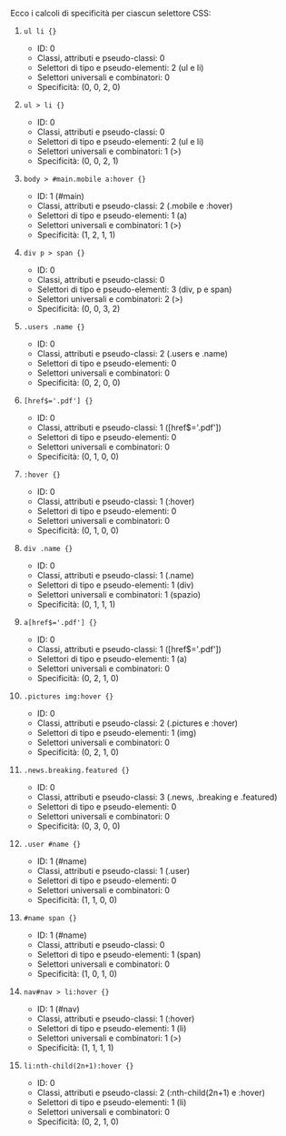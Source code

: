 Ecco i calcoli di specificità per ciascun selettore CSS:

1. `ul li {}`
   - ID: 0
   - Classi, attributi e pseudo-classi: 0
   - Selettori di tipo e pseudo-elementi: 2 (ul e li)
   - Selettori universali e combinatori: 0
   - Specificità: (0, 0, 2, 0)

2. `ul > li {}`
   - ID: 0
   - Classi, attributi e pseudo-classi: 0
   - Selettori di tipo e pseudo-elementi: 2 (ul e li)
   - Selettori universali e combinatori: 1 (>)
   - Specificità: (0, 0, 2, 1)

3. `body > #main.mobile a:hover {}`
   - ID: 1 (#main)
   - Classi, attributi e pseudo-classi: 2 (.mobile e :hover)
   - Selettori di tipo e pseudo-elementi: 1 (a)
   - Selettori universali e combinatori: 1 (>)
   - Specificità: (1, 2, 1, 1)

4. `div p > span {}`
   - ID: 0
   - Classi, attributi e pseudo-classi: 0
   - Selettori di tipo e pseudo-elementi: 3 (div, p e span)
   - Selettori universali e combinatori: 2 (>)
   - Specificità: (0, 0, 3, 2)

5. `.users .name {}`
   - ID: 0
   - Classi, attributi e pseudo-classi: 2 (.users e .name)
   - Selettori di tipo e pseudo-elementi: 0
   - Selettori universali e combinatori: 0
   - Specificità: (0, 2, 0, 0)

6. `[href$='.pdf'] {}`
   - ID: 0
   - Classi, attributi e pseudo-classi: 1 ([href$='.pdf'])
   - Selettori di tipo e pseudo-elementi: 0
   - Selettori universali e combinatori: 0
   - Specificità: (0, 1, 0, 0)

7. `:hover {}`
   - ID: 0
   - Classi, attributi e pseudo-classi: 1 (:hover)
   - Selettori di tipo e pseudo-elementi: 0
   - Selettori universali e combinatori: 0
   - Specificità: (0, 1, 0, 0)

8. `div .name {}`
   - ID: 0
   - Classi, attributi e pseudo-classi: 1 (.name)
   - Selettori di tipo e pseudo-elementi: 1 (div)
   - Selettori universali e combinatori: 1 (spazio)
   - Specificità: (0, 1, 1, 1)

9. `a[href$='.pdf'] {}`
   - ID: 0
   - Classi, attributi e pseudo-classi: 1 ([href$='.pdf'])
   - Selettori di tipo e pseudo-elementi: 1 (a)
   - Selettori universali e combinatori: 0
   - Specificità: (0, 2, 1, 0)

10. `.pictures img:hover {}`
    - ID: 0
    - Classi, attributi e pseudo-classi: 2 (.pictures e :hover)
    - Selettori di tipo e pseudo-elementi: 1 (img)
    - Selettori universali e combinatori: 0
    - Specificità: (0, 2, 1, 0)

11. `.news.breaking.featured {}`
    - ID: 0
    - Classi, attributi e pseudo-classi: 3 (.news, .breaking e .featured)
    - Selettori di tipo e pseudo-elementi: 0
    - Selettori universali e combinatori: 0
    - Specificità: (0, 3, 0, 0)

12. `.user #name {}`
    - ID: 1 (#name)
    - Classi, attributi e pseudo-classi: 1 (.user)
    - Selettori di tipo e pseudo-elementi: 0
    - Selettori universali e combinatori: 0
    - Specificità: (1, 1, 0, 0)

13. `#name span {}`
    - ID: 1 (#name)
    - Classi, attributi e pseudo-classi: 0
    - Selettori di tipo e pseudo-elementi: 1 (span)
    - Selettori universali e combinatori: 0
    - Specificità: (1, 0, 1, 0)

14. `nav#nav > li:hover {}`
    - ID: 1 (#nav)
    - Classi, attributi e pseudo-classi: 1 (:hover)
    - Selettori di tipo e pseudo-elementi: 1 (li)
    - Selettori universali e combinatori: 1 (>)
    - Specificità: (1, 1, 1, 1)

15. `li:nth-child(2n+1):hover {}`
    - ID: 0
    - Classi, attributi e pseudo-classi: 2 (:nth-child(2n+1) e :hover)
    - Selettori di tipo e pseudo-elementi: 1 (li)
    - Selettori universali e combinatori: 0
    - Specificità: (0, 2, 1, 0)

